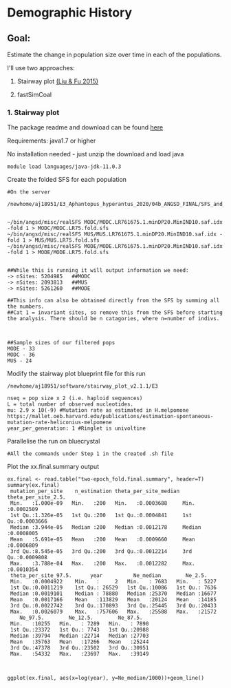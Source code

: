 # Demographic History

## Goal:

Estimate the change in population size over time in each of the populations. 

I'll use two approaches: 

1. Stairway plot [(Liu & Fu 2015)](https://www.nature.com/articles/ng.3254)

2. fastSimCoal


### 1. Stairway plot

The package readme and download can be found [here](https://sites.google.com/site/jpopgen/stairway-plot)

Requirements: java1.7 or higher

No installation needed - just unzip the download and load java

```
module load languages/java-jdk-11.0.3
```

Create the folded SFS for each population 

```
#On the server

/newhome/aj18951/E3_Aphantopus_hyperantus_2020/04b_ANGSD_FINAL/SFS_and_Fst


~/bin/angsd/misc/realSFS MODC/MODC.LR761675.1.minDP20.MinIND10.saf.idx -fold 1 > MODC/MODC.LR75.fold.sfs
~/bin/angsd/misc/realSFS MUS/MUS.LR761675.1.minDP20.MinIND10.saf.idx -fold 1 > MUS/MUS.LR75.fold.sfs
~/bin/angsd/misc/realSFS MODE/MODE.LR761675.1.minDP20.MinIND10.saf.idx -fold 1 > MODE/MODE.LR75.fold.sfs


##While this is running it will output information we need: 
-> nSites: 5204985   ##MODC
-> nSites: 2093813   ##MUS
-> nSites: 5261260   ##MODE

##This info can also be obtained directly from the SFS by summing all the numbers. 
##Cat 1 = invariant sites, so remove this from the SFS before starting the analysis. There should be n catagories, where n=number of indivs. 



##Sample sizes of our filtered pops
MODE - 33
MODC - 36
MUS - 24
```




Modify the stairway plot blueprint file for this run
```
/newhome/aj18951/software/stairway_plot_v2.1.1/E3

nseq = pop size x 2 (i.e. haploid sequences)
L = total number of observed nucleotides. 
mu: 2.9 x 10(-9) #Mutation rate as estimated in H.melpomone https://mallet.oeb.harvard.edu/publications/estimation-spontaneous-mutation-rate-heliconius-melpomene
year_per_generation: 1 #Ringlet is univoltine
```

Parallelise the run on bluecrystal
```
#All the commands under Step 1 in the created .sh file 

```


Plot the xx.final.summary output
```
ex.final <- read.table("two-epoch_fold.final.summary", header=T)
summary(ex.final)   
 mutation_per_site    n_estimation theta_per_site_median theta_per_site_2.5.
 Min.   :1.000e-09   Min.   :200   Min.   :0.0003688     Min.   :0.0002509  
 1st Qu.:1.326e-05   1st Qu.:200   1st Qu.:0.0004841     1st Qu.:0.0003666  
 Median :3.944e-05   Median :200   Median :0.0012178     Median :0.0008005  
 Mean   :5.691e-05   Mean   :200   Mean   :0.0009660     Mean   :0.0006809  
 3rd Qu.:8.545e-05   3rd Qu.:200   3rd Qu.:0.0012214     3rd Qu.:0.0009808  
 Max.   :3.788e-04   Max.   :200   Max.   :0.0012282     Max.   :0.0010354  
 theta_per_site_97.5.      year          Ne_median        Ne_2.5.     
 Min.   :0.0004922    Min.   :     2   Min.   : 7683   Min.   : 5227  
 1st Qu.:0.0011219    1st Qu.: 26529   1st Qu.:10086   1st Qu.: 7636  
 Median :0.0019101    Median : 78880   Median :25370   Median :16677  
 Mean   :0.0017166    Mean   :113829   Mean   :20124   Mean   :14185  
 3rd Qu.:0.0022742    3rd Qu.:170893   3rd Qu.:25445   3rd Qu.:20433  
 Max.   :0.0026079    Max.   :757606   Max.   :25588   Max.   :21572  
    Ne_97.5.        Ne_12.5.        Ne_87.5.    
 Min.   :10255   Min.   : 7289   Min.   : 7890  
 1st Qu.:23372   1st Qu.: 7743   1st Qu.:20988  
 Median :39794   Median :22714   Median :27703  
 Mean   :35763   Mean   :17266   Mean   :25244  
 3rd Qu.:47378   3rd Qu.:23502   3rd Qu.:30951  
 Max.   :54332   Max.   :23697   Max.   :39149  



ggplot(ex.final, aes(x=log(year), y=Ne_median/1000))+geom_line()
```

